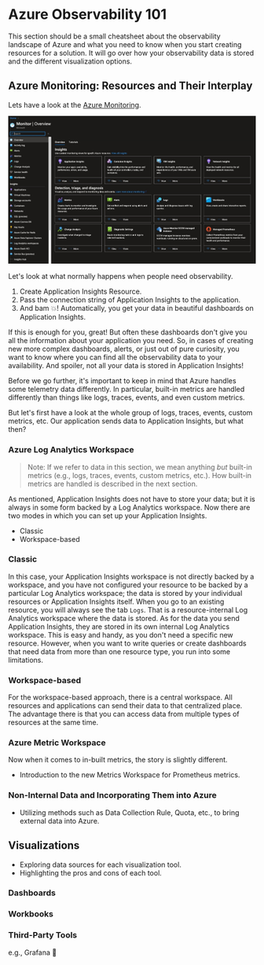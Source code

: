 # Azure Observability 101

<!-- > Goal: Understanding the resources involved, when each setup makes sense, and having key information on when to choose the appropriate visualization tool.-->

This section should be a small cheatsheet about the observability landscape of Azure and what you need to know when you start creating resources for a solution. It will go over how your observability data is stored and the different visualization options.

## Azure Monitoring: Resources and Their Interplay

Lets have a look at the [Azure Monitoring](). 

![Azure_Monitor](Azure_Monitor.jpg)


<!-- - Main components: Data storage (Log Analytics workspace, Metrics workspaces), App Insights, Visualization (refer to Azure docs for details).
- Overlap between these components, e.g., App Insights vs Log Analytics workspace. -->

<!-- ## Data Storage

 - Differentiating between Metrics-based and Logs-based telemetry in Azure. -->

<!-- Azure has a few observability resources that can be used when creating an observability suite for your solution. For now, let us focus on the following two, as they are most commonly used and cover most use cases:

- [Log Analytics Workspace](https://learn.microsoft.com/en-us/azure/azure-monitor/logs/log-analytics-workspace-overview)
- [Application Insights](https://learn.microsoft.com/en-us/azure/azure-monitor/app/app-insights-overview)
- Insights Agents: [VM Insights Agents](https://learn.microsoft.com/en-us/azure/azure-monitor/vm/vminsights-overview), [Container Insights Agents](https://learn.microsoft.com/en-us/azure/azure-monitor/containers/container-insights-overview), [Network Insights Agents](https://learn.microsoft.com/en-us/azure/network-watcher/network-insights-overview) -->

Let's look at what normally happens when people need observability.

1. Create Application Insights Resource.
2. Pass the connection string of Application Insights to the application.
3. And bam 💥! Automatically, you get your data in beautiful dashboards on Application Insights.

If this is enough for you, great!
But often these dashboards don't give you all the information about your application you need. So, in cases of creating new more complex dashboards, alerts, or just out of pure curiosity, you want to know where you can find all the observability data to your availability.
And spoiler, not all your data is stored in Application Insights!

Before we go further, it's important to keep in mind that Azure handles some telemetry data differently. In particular, built-in metrics are handled differently than things like logs, traces, events, and even custom metrics.

But let's first have a look at the whole group of logs, traces, events, custom metrics, etc.
Our application sends data to Application Insights, but what then?

### Azure Log Analytics Workspace

<!--
- Understanding Log Analytics workspace-backed resources and their effective utilization. For example, telemetry data of non-workspace-backed resources can only be used within the scope of the same resource.
- Comparing a centralized workspace vs. individual (in-built) ones. -->

> Note: If we refer to data in this section, we mean anything _but_ built-in metrics (e.g., logs, traces, events, custom metrics, etc.). How built-in metrics are handled is described in the next section.

As mentioned, Application Insights does not have to store your data; but it is always in some form backed by a Log Analytics workspace. Now there are two modes in which you can set up your Application Insights.

- Classic
- Workspace-based

### Classic

In this case, your Application Insights workspace is not directly backed by a workspace, and you have not configured your resource to be backed by a particular Log Analytics workspace; the data is stored by your individual resources or Application Insights itself. When you go to an existing resource, you will always see the tab `Logs`. That is a resource-internal Log Analytics workspace where the data is stored. As for the data you send Application Insights, they are stored in its own internal Log Analytics workspace.
This is easy and handy, as you don't need a specific new resource. However, when you want to write queries or create dashboards that need data from more than one resource type, you run into some limitations.

### Workspace-based

For the workspace-based approach, there is a central workspace. All resources and applications can send their data to that centralized place. The advantage there is that you can access data from multiple types of resources at the same time.

### Azure Metric Workspace

Now when it comes to in-built metrics, the story is slightly different.

- Introduction to the new Metrics Workspace for Prometheus metrics.

### Non-Internal Data and Incorporating Them into Azure

- Utilizing methods such as Data Collection Rule, Quota, etc., to bring external data into Azure.

## Visualizations

- Exploring data sources for each visualization tool.
- Highlighting the pros and cons of each tool.

### Dashboards

### Workbooks

### Third-Party Tools

e.g., Grafana 🚀